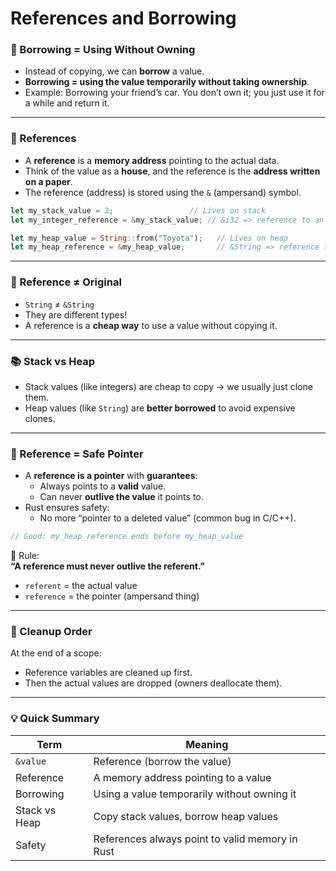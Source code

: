 # References and Borrowing



### 🧠 Borrowing = Using Without Owning
- Instead of copying, we can **borrow** a value.
- **Borrowing = using the value temporarily without taking ownership**.
- Example: Borrowing your friend’s car. You don’t own it; you just use it for a while and return it.

---

### 🔗 References
- A **reference** is a **memory address** pointing to the actual data.
- Think of the value as a **house**, and the reference is the **address written on a paper**.
- The reference (address) is stored using the `&` (ampersand) symbol.

```rust
let my_stack_value = 2;                 // Lives on stack
let my_integer_reference = &my_stack_value; // &i32 => reference to an i32

let my_heap_value = String::from("Toyota");   // Lives on heap
let my_heap_reference = &my_heap_value;       // &String => reference to a String
```

---

### 🔁 Reference ≠ Original
- `String` ≠ `&String`
- They are different types!
- A reference is a **cheap way** to use a value without copying it.

---

### 📚 Stack vs Heap
- Stack values (like integers) are cheap to copy → we usually just clone them.
- Heap values (like `String`) are **better borrowed** to avoid expensive clones.

---

### 🧷 Reference = Safe Pointer
- A **reference is a pointer** with **guarantees**:
  - Always points to a **valid** value.
  - Can never **outlive the value** it points to.
- Rust ensures safety:
  - No more “pointer to a deleted value” (common bug in C/C++).

```rust
// Good: my_heap_reference ends before my_heap_value
```

🧠 Rule:  
**“A reference must never outlive the referent.”**  
- `referent` = the actual value  
- `reference` = the pointer (ampersand thing)

---

### 🏁 Cleanup Order
At the end of a scope:
- Reference variables are cleaned up first.
- Then the actual values are dropped (owners deallocate them).

---

### 💡 Quick Summary
| Term           | Meaning                                          |
|----------------|--------------------------------------------------|
| `&value`       | Reference (borrow the value)                     |
| Reference      | A memory address pointing to a value             |
| Borrowing      | Using a value temporarily without owning it      |
| Stack vs Heap  | Copy stack values, borrow heap values            |
| Safety         | References always point to valid memory in Rust  |
